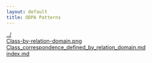 ```yaml
---
layout: default
title: ODPA Patterns
---
```

  
[../](../)  
[Class-by-relation-domain.png](./Class-by-relation-domain.png)  
[Class_correspondence_defined_by_relation_domain.md](./Class_correspondence_defined_by_relation_domain.md)  
[index.md](./index.md)  
